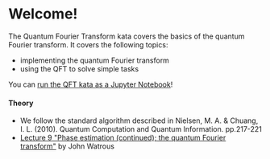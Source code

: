 ﻿# Welcome!

The Quantum Fourier Transform kata covers the basics of the quantum Fourier transform.
It covers the following topics:
- implementing the quantum Fourier transform
- using the QFT to solve simple tasks

You can [run the QFT kata as a Jupyter Notebook](https://mybinder.org/v2/gh/Microsoft/QuantumKatas/main?filepath=QFT%2FQFT.ipynb)!

#### Theory

- We follow the standard algorithm described in
Nielsen, M. A. & Chuang, I. L. (2010). Quantum Computation and Quantum Information. pp.217-221
- [Lecture 9 "Phase estimation (continued); the quantum Fourier transform"](https://cs.uwaterloo.ca/~watrous/LectureNotes/CPSC519.Winter2006/09.pdf) by John Watrous